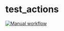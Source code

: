 # test_actions

[![Manual workflow](https://github.com/nonameforgood/test_actions/actions/workflows/manual.yml/badge.svg?event=workflow_run)](https://github.com/nonameforgood/test_actions/actions/workflows/manual.yml)
